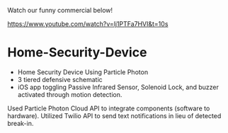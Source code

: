 Watch our funny commercial below!

https://www.youtube.com/watch?v=lj1PTFa7HVI&t=10s

# Home-Security-Device
- Home Security Device Using Particle Photon
- 3 tiered defensive schematic
- iOS app toggling Passive Infrared Sensor, Solenoid Lock, and buzzer activated through motion detection.

Used Particle Photon Cloud API to integrate components (software to hardware).
Utilized Twilio API to send text notifications in lieu of detected break-in.


